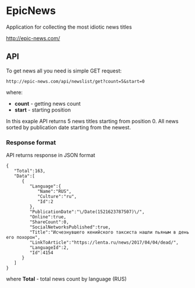 # EpicNews
Application for collecting the most idiotic news titles

http://epic-news.com/

## API
To get news all you need is simple GET request:
```
http://epic-news.com/api/newslist/get?count=5&start=0
```
where: 
* **count** - getting news count
* **start** - starting position

In this exaple API returns 5 news titles starting from position 0. All news sorted by publication date starting from the newest.

### Response format
API returns response in JSON format 
```
{  
   "Total":163,
   "Data":[  
      {  
         "Language":{  
            "Name":"RUS",
            "Culture":"ru",
            "Id":2
         },
         "PublicationDate":"\/Date(1521623787507)\/",
         "Online":true,
         "ShareCount":0,
         "SocialNetworksPublished":true,
         "Title":"Исчезнувшего кенийского таксиста нашли пьяным в день его похорон",
         "LinkToArticle":"https://lenta.ru/news/2017/04/04/dead/",
         "LanguageId":2,
         "Id":4154
      }
   ]
}
```
where **Total** - total news count by language (RUS)
